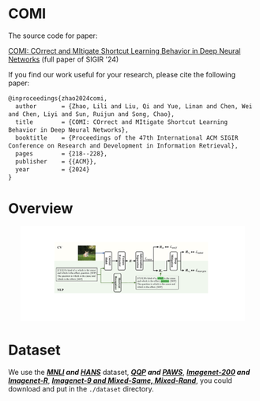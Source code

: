 # COMI

The source code for paper:

[COMI: COrrect and MItigate Shortcut Learning Behavior in Deep Neural Networks](https://dl.acm.org/doi/abs/10.1145/3626772.3657729)  (full paper of SIGIR '24)

If you find our work useful for your research, please cite the following paper:

    @inproceedings{zhao2024comi,
      author       = {Zhao, Lili and Liu, Qi and Yue, Linan and Chen, Wei and Chen, Liyi and Sun, Ruijun and Song, Chao},
      title        = {COMI: COrrect and MItigate Shortcut Learning Behavior in Deep Neural Networks},
      booktitle    = {Proceedings of the 47th International ACM SIGIR Conference on Research and Development in Information Retrieval},
      pages        = {218--228},
      publisher    = {{ACM}},
      year         = {2024}
    }

# Overview
<p align="center" width="80%">
    <img src="/framework.pdf" style="width: 90%">
</p>



# Dataset
We use the ***[MNLI](https://cims.nyu.edu/~sbowman/multinli/) and [HANS](https://github.com/tommccoy1/hans)*** dataset, ***[QQP](https://quoradata.quora.com/First-Quora-Dataset-Release-Question-Pairs) and [PAWS](https://github.com/google-research-datasets/paws)***, ***[Imagenet-200](https://scidata.sjtu.edu.cn/records/tmy1y-p8f67) and [Imagenet-R](https://github.com/hendrycks/imagenet-r)***, ***[Imagenet-9 and Mixed-Same, Mixed-Rand](https://github.com/MadryLab/backgrounds_challenge)***, you could download and put in the <code>./dataset</code> directory.




